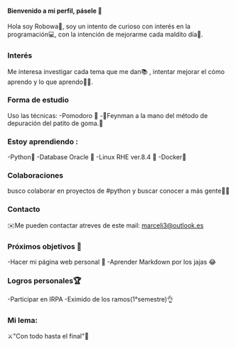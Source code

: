#### Bienvenido a mi perfil, pásele 👋

Hola soy Robowa🤖, soy un intento de curioso con interés en la programación💻, con la intención de mejorarme cada maldito día💪.

### Interés

Me interesa investigar cada tema que me dan📚 , intentar mejorar el cómo aprendo y lo que aprendo🧑‍💻.

### Forma de estudio

Uso las técnicas: 
-Pomodoro 🍅
-🐤Feynman a la mano del método de depuración del patito de goma.🐤

### Estoy aprendiendo : 

-Python🐍
-Database Oracle 🔮
-Linux RHE ver.8.4 🎩
-Docker🐋

### Colaboraciones

busco colaborar en proyectos de #python y buscar conocer a más gente👊💕

### Contacto

✉️Me pueden contactar atreves de este mail: marceli3@outlook.es

### Próximos objetivos 📌

-Hacer mi página web personal 📰
-Aprender Markdown por los jajas 😂

### Logros personales🏆

-Participar en IRPA
-Eximido de los ramos(1°semestre)👌

### Mi lema:

⚔️"Con todo hasta el final"🤕
